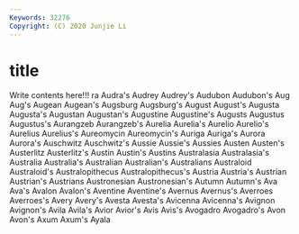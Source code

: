```yaml
---
Keywords: 32276
Copyright: (C) 2020 Junjie Li
---
```


# title

Write contents here!!!
ra 
Audra's 
Audrey 
Audrey's 
Audubon 
Audubon's 
Aug
Aug's 
Augean 
Augean's 
Augsburg 
Augsburg's 
August 
August's 
Augusta 
Augusta's 
Augustan
Augustan's 
Augustine 
Augustine's 
Augusts 
Augustus 
Augustus's 
Aurangzeb 
Aurangzeb's 
Aurelia 
Aurelia's
Aurelio 
Aurelio's 
Aurelius 
Aurelius's 
Aureomycin 
Aureomycin's 
Auriga 
Auriga's 
Aurora 
Aurora's
Auschwitz 
Auschwitz's 
Aussie 
Aussie's 
Aussies 
Austen 
Austen's 
Austerlitz 
Austerlitz's 
Austin
Austin's 
Austins 
Australasia 
Australasia's 
Australia 
Australia's 
Australian 
Australian's 
Australians 
Australoid
Australoid's 
Australopithecus 
Australopithecus's 
Austria 
Austria's 
Austrian 
Austrian's 
Austrians 
Austronesian 
Austronesian's
Autumn 
Autumn's 
Ava 
Ava's 
Avalon 
Avalon's 
Aventine 
Aventine's 
Avernus 
Avernus's
Averroes 
Averroes's 
Avery 
Avery's 
Avesta 
Avesta's 
Avicenna 
Avicenna's 
Avignon 
Avignon's
Avila 
Avila's 
Avior 
Avior's 
Avis 
Avis's 
Avogadro 
Avogadro's 
Avon 
Avon's
Axum 
Axum's 
Ayala 
